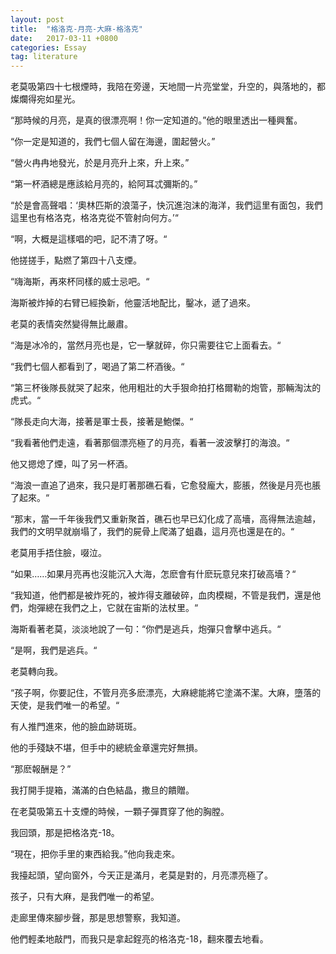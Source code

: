```yaml
---
layout: post
title:  "格洛克-月亮-大麻-格洛克"
date:   2017-03-11 +0800
categories: Essay
tag: literature
---
```


老莫吸第四十七根煙時，我陪在旁邊，天地間一片亮堂堂，升空的，與落地的，都燦爛得宛如星光。

“那時候的月亮，是真的很漂亮啊！你一定知道的。”他的眼里透出一種興奮。

“你一定是知道的，我們七個人留在海邊，圍起營火。”

“營火冉冉地發光，於是月亮升上來，升上來。”

“第一杯酒總是應該給月亮的，給阿耳忒彌斯的。”

“於是會高聲唱：‘奧林匹斯的浪蕩子，快沉進泡沫的海洋，我們這里有面包，我們這里也有格洛克，格洛克從不管射向何方。’“

“啊，大概是這樣唱的吧，記不清了呀。“

他搓搓手，點燃了第四十八支煙。

“嗨海斯，再來杯同樣的威士忌吧。“

海斯被炸掉的右臂已經換新，他靈活地配比，鑿冰，遞了過來。

老莫的表情突然變得無比嚴肅。

“海是冰冷的，當然月亮也是，它一擊就碎，你只需要往它上面看去。“

“我們七個人都看到了，喝過了第二杯酒後。“

“第三杯後隊長就哭了起來，他用粗壯的大手狠命拍打格爾勒的炮管，那輛淘汰的虎式。“

“隊長走向大海，接著是軍士長，接著是鮑傑。“

“我看著他們走遠，看著那個漂亮極了的月亮，看著一波波擊打的海浪。“

他又摁熄了煙，叫了另一杯酒。

“海浪一直追了過來，我只是盯著那礁石看，它愈發龐大，膨脹，然後是月亮也脹了起來。“

“那末，當一千年後我們又重新聚首，礁石也早已幻化成了高墻，高得無法逾越，我們的文明早就崩塌了，我們的屍骨上爬滿了蛆蟲，這月亮也還是在的。“

老莫用手捂住臉，啜泣。

“如果……如果月亮再也沒能沉入大海，怎麽會有什麽玩意兒來打破高墻？“

“我知道，他們都是被炸死的，被炸得支離破碎，血肉模糊，不管是我們，還是他們，炮彈總在我們之上，它就在宙斯的法杖里。“

海斯看著老莫，淡淡地說了一句：“你們是逃兵，炮彈只會擊中逃兵。“

“是啊，我們是逃兵。“

老莫轉向我。

“孩子啊，你要記住，不管月亮多麽漂亮，大麻總能將它塗滿不潔。大麻，墮落的天使，是我們唯一的希望。“

有人推門進來，他的臉血跡斑斑。

他的手殘缺不堪，但手中的總統金章還完好無損。

“那麽報酬是？”

我打開手提箱，滿滿的白色結晶，撒旦的饋贈。

在老莫吸第五十支煙的時候，一顆子彈貫穿了他的胸膛。

我回頭，那是把格洛克-18。

“現在，把你手里的東西給我。”他向我走來。



我擡起頭，望向窗外，今天正是滿月，老莫是對的，月亮漂亮極了。

孩子，只有大麻，是我們唯一的希望。

走廊里傳來腳步聲，那是思想警察，我知道。

他們輕柔地敲門，而我只是拿起鋥亮的格洛克-18，翻來覆去地看。
